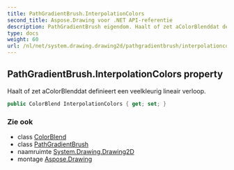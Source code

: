 ```yaml
---
title: PathGradientBrush.InterpolationColors
second_title: Aspose.Drawing voor .NET API-referentie
description: PathGradientBrush eigendom. Haalt of zet aColorBlenddat definieert een veelkleurig lineair verloop.
type: docs
weight: 60
url: /nl/net/system.drawing.drawing2d/pathgradientbrush/interpolationcolors/
---
```

## PathGradientBrush.InterpolationColors property

Haalt of zet aColorBlenddat definieert een veelkleurig lineair verloop.

```csharp
public ColorBlend InterpolationColors { get; set; }
```

### Zie ook

* class [ColorBlend](../../colorblend/)
* class [PathGradientBrush](../)
* naamruimte [System.Drawing.Drawing2D](../../pathgradientbrush/)
* montage [Aspose.Drawing](../../../)


